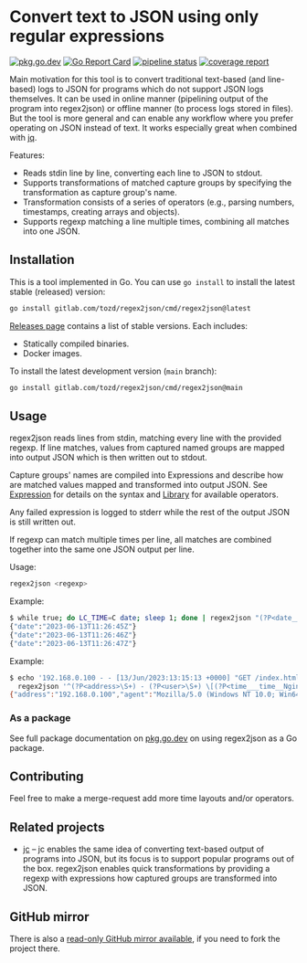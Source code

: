 # Convert text to JSON using only regular expressions

[![pkg.go.dev](https://pkg.go.dev/badge/gitlab.com/tozd/regex2json)](https://pkg.go.dev/gitlab.com/tozd/regex2json)
[![Go Report Card](https://goreportcard.com/badge/gitlab.com/tozd/regex2json)](https://goreportcard.com/report/gitlab.com/tozd/regex2json)
[![pipeline status](https://gitlab.com/tozd/regex2json/badges/main/pipeline.svg?ignore_skipped=true)](https://gitlab.com/tozd/regex2json/-/pipelines)
[![coverage report](https://gitlab.com/tozd/regex2json/badges/main/coverage.svg)](https://gitlab.com/tozd/regex2json/-/graphs/main/charts)

Main motivation for this tool is to convert traditional text-based (and line-based) logs to JSON
for programs which do not support JSON logs themselves.
It can be used in online manner (pipelining output of the program into regex2json) or offline manner
(to process logs stored in files). But the tool is more general and can enable any workflow where
you prefer operating on JSON instead of text. It works especially great when combined with
[jq](https://jqlang.github.io/jq/).

Features:

- Reads stdin line by line, converting each line to JSON to stdout.
- Supports transformations of matched capture groups by specifying the transformation as capture group's name.
- Transformation consists of a series of operators (e.g., parsing numbers, timestamps, creating arrays and objects).
- Supports regexp matching a line multiple times, combining all matches into one JSON.

## Installation

This is a tool implemented in Go. You can use `go install` to install the latest stable (released) version:

```sh
go install gitlab.com/tozd/regex2json/cmd/regex2json@latest
```

[Releases page](https://gitlab.com/tozd/regex2json/-/releases)
contains a list of stable versions. Each includes:

- Statically compiled binaries.
- Docker images.

To install the latest development version (`main` branch):

```sh
go install gitlab.com/tozd/regex2json/cmd/regex2json@main
```

## Usage

regex2json reads lines from stdin, matching every line with the provided regexp.
If line matches, values from captured named groups are mapped into output JSON
which is then written out to stdout.

Capture groups' names are compiled into Expressions and describe how are matched
values mapped and transformed into output JSON. See
[Expression](https://pkg.go.dev/gitlab.com/tozd/regex2json#Expression)
for details on the syntax and
[Library](https://pkg.go.dev/gitlab.com/tozd/regex2json#Library)
for available operators.

Any failed expression is logged to stderr while the rest of the output JSON is still
written out.

If regexp can match multiple times per line, all matches are combined together
into the same one JSON output per line.

Usage:

```sh
regex2json <regexp>
```

Example:

```sh
$ while true; do LC_TIME=C date; sleep 1; done | regex2json "(?P<date___time__UnixDate__RFC3339>.+)"
{"date":"2023-06-13T11:26:45Z"}
{"date":"2023-06-13T11:26:46Z"}
{"date":"2023-06-13T11:26:47Z"}
```

Example:

<!-- markdownlint-disable MD013 -->

```sh
$ echo '192.168.0.100 - - [13/Jun/2023:13:15:13 +0000] "GET /index.html HTTP/1.1" 200 1234 "-" "Mozilla/5.0 (Windows NT 10.0; Win64; x64) AppleWebKit/537.36 (KHTML, like Gecko) Chrome/91.0.4472.124 Safari/537.36"' | \
  regex2json '^(?P<address>\S+) - (?P<user>\S+) \[(?P<time___time__Nginx__RFC3339>[\w:/]+\s[+\-]\d{4})\] "(?P<method>\S+)\s?(?P<url>\S+)?\s?(?P<http>\S+)?" (?P<status___int>\d{3}) (?P<size___int>\d+|-) "(?P<referrer>[^"]*)" "(?P<agent>[^"]*)"'
{"address":"192.168.0.100","agent":"Mozilla/5.0 (Windows NT 10.0; Win64; x64) AppleWebKit/537.36 (KHTML, like Gecko) Chrome/91.0.4472.124 Safari/537.36","http":"HTTP/1.1","method":"GET","referrer":"-","size":1234,"status":200,"time":"2023-06-13T13:15:13Z","url":"/index.html","user":"-"}
```

<!-- markdownlint-enable MD013 -->

### As a package

See full package documentation on [pkg.go.dev](https://pkg.go.dev/badge/gitlab.com/tozd/regex2json)
on using regex2json as a Go package.

## Contributing

Feel free to make a merge-request add more time layouts and/or operators.

## Related projects

- [jc](https://github.com/kellyjonbrazil/jc) – jc enables the same idea of converting text-based output of
  programs into JSON, but its focus is to support popular programs out of the box. regex2json enables quick
  transformations by providing a regexp with expressions how captured groups are transformed into JSON.

## GitHub mirror

There is also a [read-only GitHub mirror available](https://github.com/tozd/regex2json),
if you need to fork the project there.
